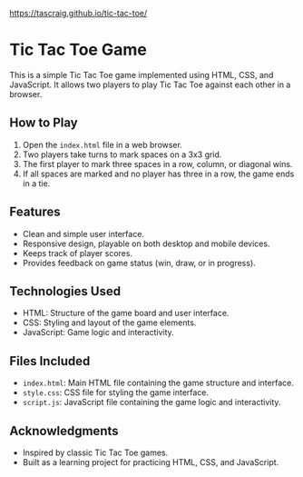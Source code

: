 https://tascraig.github.io/tic-tac-toe/

# Tic Tac Toe Game

This is a simple Tic Tac Toe game implemented using HTML, CSS, and JavaScript. It allows two players to play Tic Tac Toe against each other in a browser.

## How to Play

1. Open the `index.html` file in a web browser.
2. Two players take turns to mark spaces on a 3x3 grid.
3. The first player to mark three spaces in a row, column, or diagonal wins.
4. If all spaces are marked and no player has three in a row, the game ends in a tie.

## Features

- Clean and simple user interface.
- Responsive design, playable on both desktop and mobile devices.
- Keeps track of player scores.
- Provides feedback on game status (win, draw, or in progress).

## Technologies Used

- HTML: Structure of the game board and user interface.
- CSS: Styling and layout of the game elements.
- JavaScript: Game logic and interactivity.

## Files Included

- `index.html`: Main HTML file containing the game structure and interface.
- `style.css`: CSS file for styling the game interface.
- `script.js`: JavaScript file containing the game logic and interactivity.


## Acknowledgments

- Inspired by classic Tic Tac Toe games.
- Built as a learning project for practicing HTML, CSS, and JavaScript.

